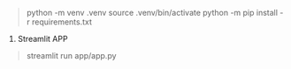 > python -m venv .venv
> source .venv/bin/activate 
> python -m pip install -r requirements.txt

1. Streamlit APP
> streamlit run app/app.py